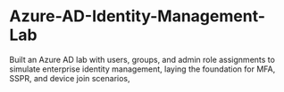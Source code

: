 # Azure-AD-Identity-Management-Lab
Built an Azure AD lab with users, groups, and admin role assignments to simulate enterprise identity management, laying the foundation for MFA, SSPR, and device join scenarios,
